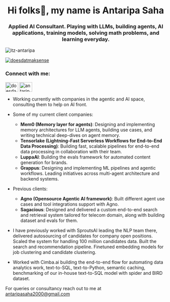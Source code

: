 <h1 align="center">Hi folks👋, my name is Antaripa Saha</h1>
<h3 align="center">Applied AI Consultant. Playing with LLMs, building agents, AI applications, training models, solving math problems, and learning everyday.</h3>

<p align="left"> <img src="https://komarev.com/ghpvc/?username=itz-antaripa&label=Profile%20views&color=0e75b6&style=flat" alt="itz-antaripa" /> </p>
<p align="left"> <a href="https://twitter.com/doesdatmaksense" target="blank"><img src="https://img.shields.io/twitter/follow/doesdatmaksense?logo=twitter&style=for-the-badge" alt="doesdatmaksense" /></a> </p>

<h3 align="left">Connect with me:</h3>
<p align="left">
<a href="https://twitter.com/doesdatmaksense" target="blank"><img align="center" src="https://cdn.jsdelivr.net/npm/simple-icons@3.0.1/icons/twitter.svg" alt="doesdatmaksense" height="30" width="40" /></a>
<a href="https://www.linkedin.com/in/antaripa-saha/" target="blank"><img align="center" src="https://cdn.jsdelivr.net/npm/simple-icons@3.0.1/icons/linkedin.svg" alt="antaripa saha" height="30" width="40" /></a>


- Working currently with companies in the agentic and AI space, consulting them to help on AI front.

- Some of my current client companies:
  - **Mem0 (Memory layer for agents)**: Designing and implementing memory architectures for LLM agents, building use cases, and writing technical deep-dives on agent memory.
  - **Tensorlake (Lightning-Fast Serverless Workflows for End-to-End Data Processing)**: Building fast, scalable pipelines for end-to-end data processing in collaboration with their team.
  - **LuppaAI**: Building the evals framework for automated content generation for brands.
  - **Grappus**: Designing and implementing ML pipelines and agentic workflows. Leading initiatives across multi-agent architecture and backend systems.

- Previous clients:
  - **Agno (Opensource Agentic AI framework)**: Built different agent use cases and tool integrations support with Agno.
  - **Sagacious**: Designed and delivered a custom end-to-end search and retrieval system tailored for telecom domain, along with building dataset and evals for them.
 
- I have previously worked with SproutsAI leading the NLP team there, delivered autosourcing of candidates for company open positions. Scaled the system for handling 100 million candidates data. Built the search and recommendation pipeline. Finetuned embedding models for job clustering and candidate clustering.
- Worked with Cimba.ai building the end-to-end flow for automating data analytics work, text-to-SQL, text-to-Python, semantic caching, benchmarking of our in-house text-to-SQL model with spider and BIRD dataset.

For queries or consultancy reach out to me at antaripasaha2000@gmail.com
